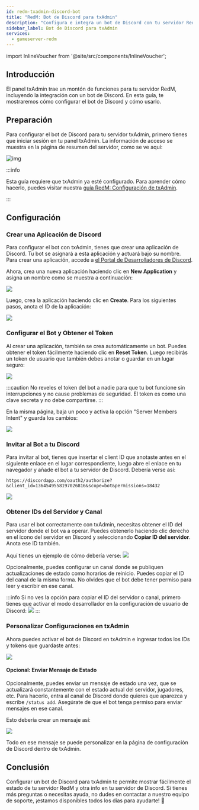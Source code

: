 ```yaml
---
id: redm-txadmin-discord-bot
title: "RedM: Bot de Discord para txAdmin"
description: "Configura e integra un bot de Discord con tu servidor RedM txAdmin para mejorar la gestión y comunicación → Aprende más ahora"
sidebar_label: Bot de Discord para txAdmin
services:
  - gameserver-redm
---
```


import InlineVoucher from '@site/src/components/InlineVoucher';


## Introducción
El panel txAdmin trae un montón de funciones para tu servidor RedM, incluyendo la integración con un bot de Discord.
En esta guía, te mostraremos cómo configurar el bot de Discord y cómo usarlo.

<InlineVoucher />

## Preparación

Para configurar el bot de Discord para tu servidor txAdmin, primero tienes que iniciar sesión en tu panel txAdmin.
La información de acceso se muestra en la página de resumen del servidor, como se ve aquí:

![img](https://screensaver01.zap-hosting.com/index.php/s/6gJa3qsymE2kzCi/download)

:::info

Esta guía requiere que txAdmin ya esté configurado. Para aprender cómo hacerlo, puedes visitar nuestra [guía RedM: Configuración de txAdmin](redm-txadmin-setup.md).

:::

## Configuración

### Crear una Aplicación de Discord

Para configurar el bot con txAdmin, tienes que crear una aplicación de Discord. Tu bot se asignará a esta aplicación y actuará bajo su nombre. Para crear una aplicación, accede a [el Portal de Desarrolladores de Discord](https://discord.com/developers/applications/).

Ahora, crea una nueva aplicación haciendo clic en **New Application** y asigna un nombre como se muestra a continuación:

![](https://screensaver01.zap-hosting.com/index.php/s/YPbPtRaPEHZ7pB4/preview)

Luego, crea la aplicación haciendo clic en **Create**. Para los siguientes pasos, anota el ID de la aplicación:

![](https://screensaver01.zap-hosting.com/index.php/s/tzBNzKBGzX8j4EK/preview)


### Configurar el Bot y Obtener el Token

Al crear una aplicación, también se crea automáticamente un bot. Puedes obtener el token fácilmente haciendo clic en **Reset Token**. Luego recibirás un token de usuario que también debes anotar o guardar en un lugar seguro:

![](https://screensaver01.zap-hosting.com/index.php/s/5ypmywwPJxRAFax/preview)

:::caution
No reveles el token del bot a nadie para que tu bot funcione sin interrupciones y no cause problemas de seguridad. El token es como una clave secreta y no debe compartirse.
:::

En la misma página, baja un poco y activa la opción "Server Members Intent" y guarda los cambios:

![](https://screensaver01.zap-hosting.com/index.php/s/c5SnKpn4GXtGM38/preview)

### Invitar al Bot a tu Discord

Para invitar al bot, tienes que insertar el client ID que anotaste antes en el siguiente enlace en el lugar correspondiente, luego abre el enlace en tu navegador y añade el bot a tu servidor de Discord. Debería verse así:

```
https://discordapp.com/oauth2/authorize?&client_id=1364549558197026816&scope=bot&permissions=18432
```

![](https://screensaver01.zap-hosting.com/index.php/s/yKX4ocRtrZ7zLWB/preview)


### Obtener IDs del Servidor y Canal

Para usar el bot correctamente con txAdmin, necesitas obtener el ID del servidor donde el bot va a operar.
Puedes obtenerlo haciendo clic derecho en el icono del servidor en Discord y seleccionando **Copiar ID del servidor**. Anota ese ID también.

Aquí tienes un ejemplo de cómo debería verse:
![](https://screensaver01.zap-hosting.com/index.php/s/GBZGZGRPQQo95ys/preview)

Opcionalmente, puedes configurar un canal donde se publiquen actualizaciones de estado como horarios de reinicio. Puedes copiar el ID del canal de la misma forma.
No olvides que el bot debe tener permiso para leer y escribir en ese canal.

:::info
Si no ves la opción para copiar el ID del servidor o canal, primero tienes que activar el modo desarrollador en la configuración de usuario de Discord:
![](https://screensaver01.zap-hosting.com/index.php/s/gLRRxNsLL8Eb5jj/preview)
:::

### Personalizar Configuraciones en txAdmin

Ahora puedes activar el bot de Discord en txAdmin e ingresar todos los IDs y tokens que guardaste antes:

![](https://screensaver01.zap-hosting.com/index.php/s/HBAEi9c7dMLLCBy/preview)

#### Opcional: Enviar Mensaje de Estado

Opcionalmente, puedes enviar un mensaje de estado una vez, que se actualizará constantemente con el estado actual del servidor, jugadores, etc.
Para hacerlo, entra al canal de Discord donde quieres que aparezca y escribe `/status add`. Asegúrate de que el bot tenga permiso para enviar mensajes en ese canal.

Esto debería crear un mensaje así:

![](https://screensaver01.zap-hosting.com/index.php/s/XnzsK4NGZTHYsM6/preview)

Todo en ese mensaje se puede personalizar en la página de configuración de Discord dentro de txAdmin.

## Conclusión

Configurar un bot de Discord para txAdmin te permite mostrar fácilmente el estado de tu servidor RedM y otra info en tu servidor de Discord. Si tienes más preguntas o necesitas ayuda, no dudes en contactar a nuestro equipo de soporte, ¡estamos disponibles todos los días para ayudarte! 🙂

<InlineVoucher />